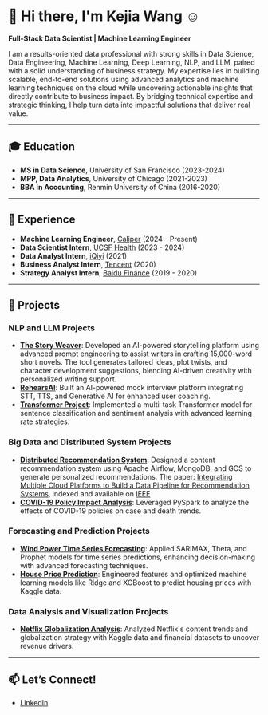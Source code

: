 # 👋 Hi there, I'm Kejia Wang ☺  
**Full-Stack Data Scientist | Machine Learning Engineer**  

I am a results-oriented data professional with strong skills in Data Science, Data Engineering, Machine Learning, Deep Learning, NLP, and LLM, paired with a solid understanding of business strategy. My expertise lies in building scalable, end-to-end solutions using advanced analytics and machine learning techniques on the cloud while uncovering actionable insights that directly contribute to business impact. By bridging technical expertise and strategic thinking, I help turn data into impactful solutions that deliver real value.  

---

## 🎓 Education  
- **MS in Data Science**, University of San Francisco (2023-2024)  
- **MPP, Data Analytics**, University of Chicago (2021-2023)  
- **BBA in Accounting**, Renmin University of China (2016-2020)  

---

## 💼 Experience  
- **Machine Learning Engineer**, [Caliper](https://www.caliper.care/) (2024 - Present)  
- **Data Scientist Intern**, [UCSF Health](https://psych.ucsf.edu/) (2023 - 2024)  
- **Data Analyst Intern**, [iQiyi](https://www.iq.com/?lang=en_us) (2021)  
- **Business Analyst Intern**, [Tencent](https://wetv.vip/en) (2020)  
- **Strategy Analyst Intern**, [Baidu Finance](https://www.duxiaoman.com/) (2019 - 2020)  

---

## 💭 Projects  

### NLP and LLM Projects
- **[The Story Weaver](https://chatgpt.com/g/g-67858330e6cc81919bd8d928b5e5f86a-the-story-weaver)**: Developed an AI-powered storytelling platform using advanced prompt engineering to assist writers in crafting 15,000-word short novels. The tool generates tailored ideas, plot twists, and character development suggestions, blending AI-driven creativity with personalized writing support.
- **[RehearsAI](https://github.com/christawxp/RehearsAI-server)**: Built an AI-powered mock interview platform integrating STT, TTS, and Generative AI for enhanced user coaching.
- **[Transformer Project](https://github.com/christawxp/transformer-project)**: Implemented a multi-task Transformer model for sentence classification and sentiment analysis with advanced learning rate strategies.

### Big Data and Distributed System Projects  
- **[Distributed Recommendation System](https://github.com/christawxp/Distributed_Recommendation_System)**: Designed a content recommendation system using Apache Airflow, MongoDB, and GCS to generate personalized recommendations. The paper: [Integrating Multiple Cloud Platforms to Build a Data Pipeline for Recommendation Systems](https://ieeexplore.ieee.org/document/10881634), indexed and available on [IEEE](https://www.linkedin.com/company/ieee/)
- **[COVID-19 Policy Impact Analysis](https://github.com/christawxp/COVID19_Policy_Impact_Analysis)**: Leveraged PySpark to analyze the effects of COVID-19 policies on case and death trends.  

### Forecasting and Prediction Projects  
- **[Wind Power Time Series Forecasting](https://github.com/christawxp/Wind_Power_Forecasting)**: Applied SARIMAX, Theta, and Prophet models for time series predictions, enhancing decision-making with advanced forecasting techniques.  
- **[House Price Prediction](https://github.com/christawxp/House_Price_Prediction)**: Engineered features and optimized machine learning models like Ridge and XGBoost to predict housing prices with Kaggle data.  

### Data Analysis and Visualization Projects  
- **[Netflix Globalization Analysis](https://github.com/christawxp/Netflix_Globalization_Analysis)**: Analyzed Netflix's content trends and globalization strategy with Kaggle data and financial datasets to uncover revenue drivers.  

---

## 📫 Let’s Connect!  
- [LinkedIn](https://www.linkedin.com/in/kejia-wang/)  
